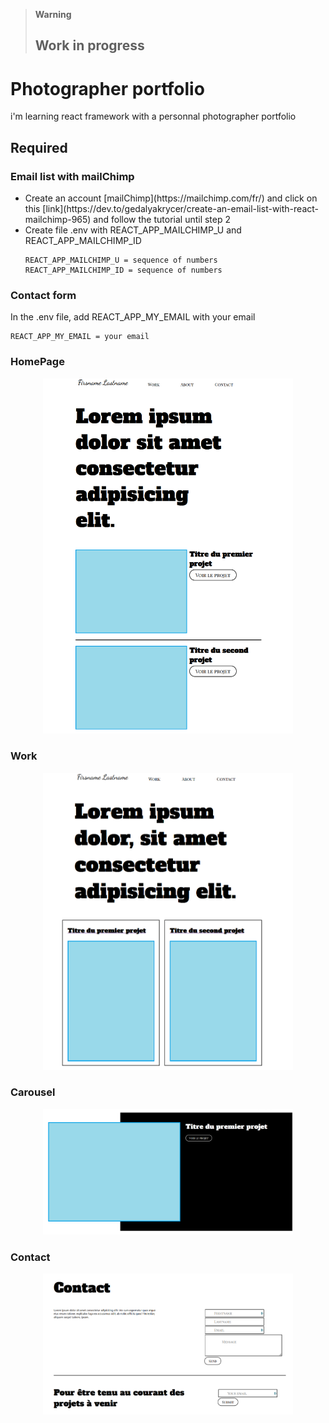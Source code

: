 > **Warning**
> ## Work in progress

# Photographer portfolio

i'm learning react framework with a personnal photographer portfolio

## Required

### Email list with mailChimp

<p>
<ul>
<li>
Create an account [mailChimp](https://mailchimp.com/fr/) and click on this [link](https://dev.to/gedalyakrycer/create-an-email-list-with-react-mailchimp-965) and       follow the tutorial until step 2 
</li>
<li>
Create file .env with REACT_APP_MAILCHIMP_U and REACT_APP_MAILCHIMP_ID

```
REACT_APP_MAILCHIMP_U = sequence of numbers
REACT_APP_MAILCHIMP_ID = sequence of numbers
```
</li>
</ul>
</p>

### Contact form

<p>
In the .env file, add REACT_APP_MY_EMAIL with your email

```
REACT_APP_MY_EMAIL = your email
```
</p>

### HomePage

<p align="center">
<img src="https://github.com/NicolasDewae/react_portfolio/blob/master/portfolio/public/assets/imgReadme/Home.PNG" width="400" height=auto />
</p>

### Work

<p align="center">
<img src="https://github.com/NicolasDewae/react_portfolio/blob/master/portfolio/public/assets/imgReadme/Work.PNG" width="400" height=auto />
</p>

### Carousel

<p align="center">
<img src="https://github.com/NicolasDewae/react_portfolio/blob/master/portfolio/public/assets/imgReadme/Carousel.PNG" width="400" height=auto />
</p>

### Contact

<p align="center">
<img src="https://github.com/NicolasDewae/react_portfolio/blob/master/portfolio/public/assets/imgReadme/form.PNG" width="400" height=auto />
</p>
